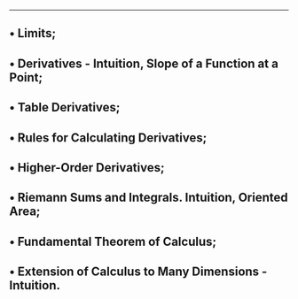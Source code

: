 -----------------------------------------------------------------------
• Limits;
-----------------------------------------------------------------------
• Derivatives - Intuition, Slope of a Function at a Point;
-----------------------------------------------------------------------
• Table Derivatives;
-----------------------------------------------------------------------
• Rules for Calculating Derivatives;
-----------------------------------------------------------------------
• Higher-Order Derivatives;
-----------------------------------------------------------------------
• Riemann Sums and Integrals. Intuition, Oriented Area;
-----------------------------------------------------------------------
• Fundamental Theorem of Calculus;
-----------------------------------------------------------------------
• Extension of Calculus to Many Dimensions - Intuition.
-----------------------------------------------------------------------
